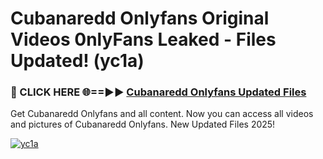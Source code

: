 # Cubanaredd Onlyfans Original Videos 0nlyFans Leaked - Files Updated! (yc1a)

<h3>🔴 CLICK HERE 🌐==►► <a href="https://tinyurl.com/ehrbuxhb" rel="nofollow">Cubanaredd Onlyfans Updated Files</a></h3>

Get Cubanaredd Onlyfans and all content. Now you can access all videos and pictures of Cubanaredd Onlyfans. New Updated Files 2025!

[![yc1a](https://i.imgur.com/lVYEuWS.gif)](https://tinyurl.com/ehrbuxhb)
